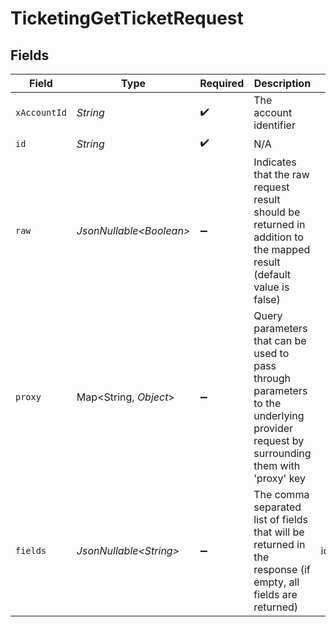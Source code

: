 # TicketingGetTicketRequest


## Fields

| Field                                                                                                                                                                                                                                            | Type                                                                                                                                                                                                                                             | Required                                                                                                                                                                                                                                         | Description                                                                                                                                                                                                                                      | Example                                                                                                                                                                                                                                          |
| ------------------------------------------------------------------------------------------------------------------------------------------------------------------------------------------------------------------------------------------------ | ------------------------------------------------------------------------------------------------------------------------------------------------------------------------------------------------------------------------------------------------ | ------------------------------------------------------------------------------------------------------------------------------------------------------------------------------------------------------------------------------------------------ | ------------------------------------------------------------------------------------------------------------------------------------------------------------------------------------------------------------------------------------------------ | ------------------------------------------------------------------------------------------------------------------------------------------------------------------------------------------------------------------------------------------------ |
| `xAccountId`                                                                                                                                                                                                                                     | *String*                                                                                                                                                                                                                                         | :heavy_check_mark:                                                                                                                                                                                                                               | The account identifier                                                                                                                                                                                                                           |                                                                                                                                                                                                                                                  |
| `id`                                                                                                                                                                                                                                             | *String*                                                                                                                                                                                                                                         | :heavy_check_mark:                                                                                                                                                                                                                               | N/A                                                                                                                                                                                                                                              |                                                                                                                                                                                                                                                  |
| `raw`                                                                                                                                                                                                                                            | *JsonNullable\<Boolean>*                                                                                                                                                                                                                         | :heavy_minus_sign:                                                                                                                                                                                                                               | Indicates that the raw request result should be returned in addition to the mapped result (default value is false)                                                                                                                               |                                                                                                                                                                                                                                                  |
| `proxy`                                                                                                                                                                                                                                          | Map\<String, *Object*>                                                                                                                                                                                                                           | :heavy_minus_sign:                                                                                                                                                                                                                               | Query parameters that can be used to pass through parameters to the underlying provider request by surrounding them with 'proxy' key                                                                                                             |                                                                                                                                                                                                                                                  |
| `fields`                                                                                                                                                                                                                                         | *JsonNullable\<String>*                                                                                                                                                                                                                          | :heavy_minus_sign:                                                                                                                                                                                                                               | The comma separated list of fields that will be returned in the response (if empty, all fields are returned)                                                                                                                                     | id,remote_id,type,ticket_number,title,creator_id,remote_creator_id,reporters,assignees,content,parent_id,remote_parent_id,closed_at,ticket_url,status,priority,tags,projects,components,organization,created_at,updated_at,unified_custom_fields |
